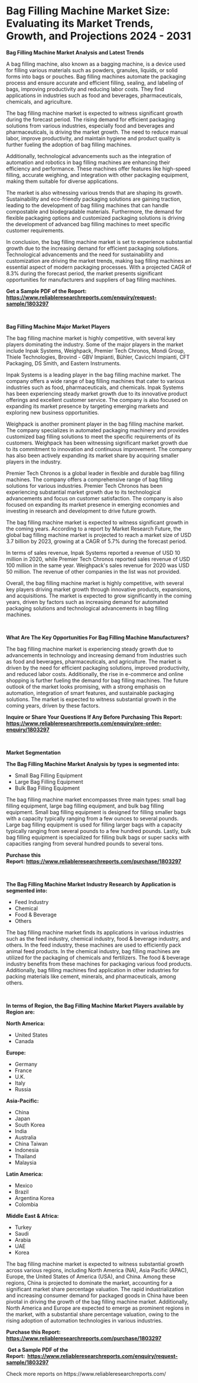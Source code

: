 <p><h1>Bag Filling Machine Market Size: Evaluating its Market Trends, Growth, and Projections 2024 - 2031</h1></p><p><strong>Bag Filling Machine Market Analysis and Latest Trends</strong></p>
<p><p>A bag filling machine, also known as a bagging machine, is a device used for filling various materials such as powders, granules, liquids, or solid forms into bags or pouches. Bag filling machines automate the packaging process and ensure accurate and efficient filling, sealing, and labeling of bags, improving productivity and reducing labor costs. They find applications in industries such as food and beverages, pharmaceuticals, chemicals, and agriculture.</p><p>The bag filling machine market is expected to witness significant growth during the forecast period. The rising demand for efficient packaging solutions from various industries, especially food and beverages and pharmaceuticals, is driving the market growth. The need to reduce manual labor, improve productivity, and maintain hygiene and product quality is further fueling the adoption of bag filling machines.</p><p>Additionally, technological advancements such as the integration of automation and robotics in bag filling machines are enhancing their efficiency and performance. These machines offer features like high-speed filling, accurate weighing, and integration with other packaging equipment, making them suitable for diverse applications.</p><p>The market is also witnessing various trends that are shaping its growth. Sustainability and eco-friendly packaging solutions are gaining traction, leading to the development of bag filling machines that can handle compostable and biodegradable materials. Furthermore, the demand for flexible packaging options and customized packaging solutions is driving the development of advanced bag filling machines to meet specific customer requirements.</p><p>In conclusion, the bag filling machine market is set to experience substantial growth due to the increasing demand for efficient packaging solutions. Technological advancements and the need for sustainability and customization are driving the market trends, making bag filling machines an essential aspect of modern packaging processes. With a projected CAGR of 8.3% during the forecast period, the market presents significant opportunities for manufacturers and suppliers of bag filling machines.</p></p>
<p><strong>Get a Sample PDF of the Report:&nbsp; <a href="https://www.reliableresearchreports.com/enquiry/request-sample/1803297">https://www.reliableresearchreports.com/enquiry/request-sample/1803297</a></strong></p>
<p>&nbsp;</p>
<p><strong>Bag Filling Machine Major Market Players</strong></p>
<p><p>The bag filling machine market is highly competitive, with several key players dominating the industry. Some of the major players in the market include Inpak Systems, Weighpack, Premier Tech Chronos, Mondi Group, Thiele Technologies, Brovind - GBV Impianti, Bühler, Cavicchi Impianti, CFT Packaging, DS Smith, and Eastern Instruments.</p><p>Inpak Systems is a leading player in the bag filling machine market. The company offers a wide range of bag filling machines that cater to various industries such as food, pharmaceuticals, and chemicals. Inpak Systems has been experiencing steady market growth due to its innovative product offerings and excellent customer service. The company is also focused on expanding its market presence by targeting emerging markets and exploring new business opportunities. </p><p>Weighpack is another prominent player in the bag filling machine market. The company specializes in automated packaging machinery and provides customized bag filling solutions to meet the specific requirements of its customers. Weighpack has been witnessing significant market growth due to its commitment to innovation and continuous improvement. The company has also been actively expanding its market share by acquiring smaller players in the industry.</p><p>Premier Tech Chronos is a global leader in flexible and durable bag filling machines. The company offers a comprehensive range of bag filling solutions for various industries. Premier Tech Chronos has been experiencing substantial market growth due to its technological advancements and focus on customer satisfaction. The company is also focused on expanding its market presence in emerging economies and investing in research and development to drive future growth.</p><p>The bag filling machine market is expected to witness significant growth in the coming years. According to a report by Market Research Future, the global bag filling machine market is projected to reach a market size of USD 3.7 billion by 2023, growing at a CAGR of 5.7% during the forecast period.</p><p>In terms of sales revenue, Inpak Systems reported a revenue of USD 10 million in 2020, while Premier Tech Chronos reported sales revenue of USD 100 million in the same year. Weighpack's sales revenue for 2020 was USD 50 million. The revenue of other companies in the list was not provided.</p><p>Overall, the bag filling machine market is highly competitive, with several key players driving market growth through innovative products, expansions, and acquisitions. The market is expected to grow significantly in the coming years, driven by factors such as increasing demand for automated packaging solutions and technological advancements in bag filling machines.</p></p>
<p>&nbsp;</p>
<p><strong>What Are The Key Opportunities For Bag Filling Machine Manufacturers?</strong></p>
<p><p>The bag filling machine market is experiencing steady growth due to advancements in technology and increasing demand from industries such as food and beverages, pharmaceuticals, and agriculture. The market is driven by the need for efficient packaging solutions, improved productivity, and reduced labor costs. Additionally, the rise in e-commerce and online shopping is further fueling the demand for bag filling machines. The future outlook of the market looks promising, with a strong emphasis on automation, integration of smart features, and sustainable packaging solutions. The market is expected to witness substantial growth in the coming years, driven by these factors.</p></p>
<p><strong>Inquire or Share Your Questions If Any Before Purchasing This Report: <a href="https://www.reliableresearchreports.com/enquiry/pre-order-enquiry/1803297">https://www.reliableresearchreports.com/enquiry/pre-order-enquiry/1803297</a></strong></p>
<p>&nbsp;</p>
<p><strong>Market Segmentation</strong></p>
<p><strong>The Bag Filling Machine Market Analysis by types is segmented into:</strong></p>
<p><ul><li>Small Bag Filling Equipment</li><li>Large Bag Filling Equipment</li><li>Bulk Bag Filling Equipment</li></ul></p>
<p><p>The bag filling machine market encompasses three main types: small bag filling equipment, large bag filling equipment, and bulk bag filling equipment. Small bag filling equipment is designed for filling smaller bags with a capacity typically ranging from a few ounces to several pounds. Large bag filling equipment is used for filling larger bags with a capacity typically ranging from several pounds to a few hundred pounds. Lastly, bulk bag filling equipment is specialized for filling bulk bags or super sacks with capacities ranging from several hundred pounds to several tons.</p></p>
<p><strong>Purchase this Report:&nbsp;<a href="https://www.reliableresearchreports.com/purchase/1803297">https://www.reliableresearchreports.com/purchase/1803297</a></strong></p>
<p>&nbsp;</p>
<p><strong>The Bag Filling Machine Market Industry Research by Application is segmented into:</strong></p>
<p><ul><li>Feed Industry</li><li>Chemical</li><li>Food & Beverage</li><li>Others</li></ul></p>
<p><p>The bag filling machine market finds its applications in various industries such as the feed industry, chemical industry, food & beverage industry, and others. In the feed industry, these machines are used to efficiently pack animal feed products. In the chemical industry, bag filling machines are utilized for the packaging of chemicals and fertilizers. The food & beverage industry benefits from these machines for packaging various food products. Additionally, bag filling machines find application in other industries for packing materials like cement, minerals, and pharmaceuticals, among others.</p></p>
<p>&nbsp;</p>
<p><strong>In terms of Region, the Bag Filling Machine Market Players available by Region are:</strong></p>
<p>
    <p> <strong> North America: </strong>
        <ul>
            <li>United States</li>
            <li>Canada</li>
        </ul>
        </p> 
    <p> <strong> Europe: </strong>
        <ul>
            <li>Germany</li>
            <li>France</li>
            <li>U.K.</li>
            <li>Italy</li>
            <li>Russia</li>
        </ul>
        </p> 
    <p> <strong> Asia-Pacific: </strong>
        <ul>
            <li>China</li>
            <li>Japan</li>
            <li>South Korea</li>
            <li>India</li>
            <li>Australia</li>
            <li>China Taiwan</li>
            <li>Indonesia</li>
            <li>Thailand</li>
            <li>Malaysia</li>
        </ul>
        </p> 
    <p> <strong> Latin America: </strong>
        <ul>
            <li>Mexico</li>
            <li>Brazil</li>
            <li>Argentina Korea</li>
            <li>Colombia</li>
        </ul>
        </p> 
    <p> <strong> Middle East & Africa: </strong>
        <ul>
            <li>Turkey</li>
            <li>Saudi</li>
            <li>Arabia</li>
            <li>UAE</li>
            <li>Korea</li>
        </ul>
    </p>
    </p>
<p><p>The bag filling machine market is expected to witness substantial growth across various regions, including North America (NA), Asia Pacific (APAC), Europe, the United States of America (USA), and China. Among these regions, China is projected to dominate the market, accounting for a significant market share percentage valuation. The rapid industrialization and increasing consumer demand for packaged goods in China have been pivotal in driving the growth of the bag filling machine market. Additionally, North America and Europe are expected to emerge as prominent regions in the market, with a substantial share percentage valuation, owing to the rising adoption of automation technologies in various industries.</p></p>
<p><strong>Purchase this Report: <a href="https://www.reliableresearchreports.com/purchase/1803297">https://www.reliableresearchreports.com/purchase/1803297</a></strong></p>
<p>&nbsp;<strong>Get a Sample PDF of the Report:&nbsp;&nbsp;<a href="https://www.reliableresearchreports.com/enquiry/request-sample/1803297">https://www.reliableresearchreports.com/enquiry/request-sample/1803297</a></strong></p>
<p><strong></strong></p>
<p>Check more reports on https://www.reliableresearchreports.com/</p>